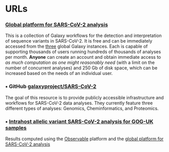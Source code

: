 # URLs

### [Global platform for SARS-CoV-2 analysis][1]
This is a collection of Galaxy workflows for the detection and interpretation of sequence
variants in SARS-CoV-2. It is free and can be immediately accessed from the [three][6] global
Galaxy instances. Each is capable of supporting thousands of users running hundreds of
thousands of analyses per month. **Anyone** can create an account and obtain immediate access
to _as much computation as one might reasonably need_ (with a limit on the number of
concurrent analyses) and 250 Gb of disk space, which can be increased based on the needs
of an individual user.

### • GitHub [galaxyproject/SARS-CoV-2][2]
The goal of this resource is to provide publicly accessible infrastructure and workflows
for SARS-CoV-2 data analyses. They currently feature three different types of analyses: Genomics,
Cheminformatics, and Proteomics.
### • [Intrahost allelic variant SARS-CoV-2 analysis for GOG-UK samples][4]
Results computed using the [Observable][3] platform and the [global platform for SARS-CoV-2 analysis][5]

[1]: https://covid19.galaxyproject.org/genomics/global_platform/#global-platform-for-sars-cov-2-analysis
[2]: https://github.com/galaxyproject/SARS-CoV-2
[3]: https://observablehq.com/
[4]: https://observablehq.com/@spond/sars-cov-2-cog-uk
[5]: https://covid19.galaxyproject.org/genomics/global_platform/
[6]: https://covid19.galaxyproject.org/genomics/global_platform/#run-workflows
